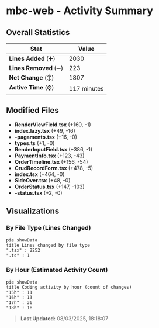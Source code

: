 # mbc-web - Activity Summary 

## Overall Statistics

| Stat                   | Value                                                             |
| ---------------------- | ----------------------------------------------------------------- |
| **Lines Added** (➕)   | 2030                                          |
| **Lines Removed** (➖) | 223                                        |
| **Net Change** (↕)    | 1807                |
| **Active Time** (⌚)   | 117 minutes |


## Modified Files
- **RenderViewField.tsx** (+160, -1)
- **index.lazy.tsx** (+49, -16)
- **-pagamento.tsx** (+16, -0)
- **types.ts** (+1, -0)
- **RenderInputField.tsx** (+386, -1)
- **PaymentInfo.tsx** (+123, -43)
- **OrderTimeline.tsx** (+156, -54)
- **CrudRecordForm.tsx** (+478, -5)
- **index.tsx** (+464, -0)
- **SideOver.tsx** (+48, -0)
- **OrderStatus.tsx** (+147, -103)
- **-status.tsx** (+2, -0)

## Visualizations

### By File Type (Lines Changed)

```mermaid
pie showData
title Lines changed by file type
".tsx" : 2252
".ts" : 1
```

### By Hour (Estimated Activity Count)

```mermaid
pie showData
title Coding activity by hour (count of changes)
"15h" : 11
"16h" : 13
"17h" : 36
"18h" : 18
```


> **Last Updated:** 08/03/2025, 18:18:07